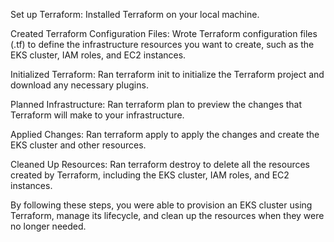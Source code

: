 Set up Terraform: Installed Terraform on your local machine.

Created Terraform Configuration Files: Wrote Terraform configuration files (.tf) to define the infrastructure resources you want to create, such as the EKS cluster, IAM roles, and EC2 instances.

Initialized Terraform: Ran terraform init to initialize the Terraform project and download any necessary plugins.

Planned Infrastructure: Ran terraform plan to preview the changes that Terraform will make to your infrastructure.

Applied Changes: Ran terraform apply to apply the changes and create the EKS cluster and other resources.

Cleaned Up Resources: Ran terraform destroy to delete all the resources created by Terraform, including the EKS cluster, IAM roles, and EC2 instances.

By following these steps, you were able to provision an EKS cluster using Terraform, manage its lifecycle, and clean up the resources when they were no longer needed.
